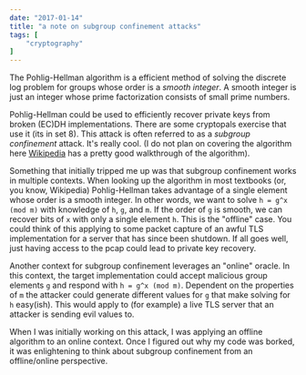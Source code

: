 ```yaml
---
date: "2017-01-14"
title: "a note on subgroup confinement attacks"
tags: [
    "cryptography"
]
---
```


The Pohlig-Hellman algorithm is a efficient method of solving the discrete log
problem for groups whose order is a *smooth integer*. A smooth integer is just
an integer whose prime factorization consists of small prime numbers.

Pohlig-Hellman could be used to efficiently recover private keys from broken
(EC)DH implementations. There are some cryptopals exercise that use it (its in
set 8). This attack is often referred to as a *subgroup confinement* attack.
It's really cool. (I do not plan on covering the algorithm here
[Wikipedia](https://en.wikipedia.org/wiki/Pohlig%E2%80%93Hellman_algorithm) has
a pretty good walkthrough of the algorithm).

Something that initially tripped me up was that subgroup confinement works in
multiple contexts. When looking up the algorithm in most textbooks (or, you
know, Wikipedia) Pohlig-Hellman takes advantage of a single element whose order
is a smooth integer. In other words, we want to solve `h = g^x (mod m)` with
knowledge of `h`, `g`, and `m`. If the order of `g` is smooth, we can recover
bits of `x` with only a single element `h`. This is the "offline" case. You
could think of this applying to some packet capture of an awful TLS
implementation for a server that has since been shutdown. If all goes well, just
having access to the pcap could lead to private key recovery.

Another context for subgroup confinement leverages an "online" oracle. In
this context, the target implementation could accept malicious group elements
`g` and respond with `h = g^x (mod m)`. Dependent on the properties of `m` the
attacker could generate different values for `g` that make solving for `h`
easy(ish). This would apply to (for example) a live TLS server that an attacker
is sending evil values to.

When I was initially working on this attack, I was applying an offline
algorithm to an online context. Once I figured out why my code was borked, it
was enlightening to think about subgroup confinement from an offline/online perspective.
